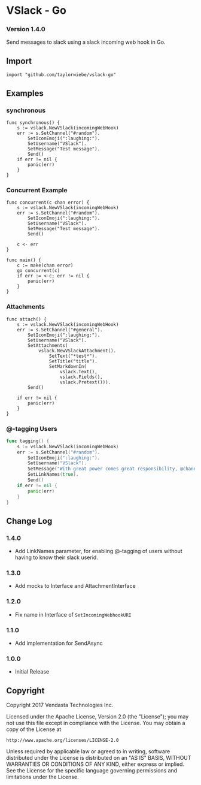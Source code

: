 # VSlack - Go
### Version 1.4.0
Send messages to slack using a slack incoming web hook in Go.

## Import

```
import "github.com/taylorwiebe/vslack-go"
```

## Examples
### synchronous
```
func synchronous() {
	s := vslack.NewVSlack(incomingWebHook)
	err := s.SetChannel("#random").
		SetIconEmoji(":laughing:").
		SetUsername("VSlack").
		SetMessage("Test message").
		Send()
	if err != nil {
		panic(err)
	}
}
```

### Concurrent Example
```
func concurrent(c chan error) {
	s := vslack.NewVSlack(incomingWebHook)
	err := s.SetChannel("#random").
		SetIconEmoji(":laughing:").
		SetUsername("VSlack").
		SetMessage("Test message").
		Send()

	c <- err
}

func main() {
	c := make(chan error)
	go concurrent(c)
	if err := <-c; err != nil {
		panic(err)
	}
}
```


### Attachments 
```
func attach() {
	s := vslack.NewVSlack(incomingWebHook)
	err := s.SetChannel("#general").
		SetIconEmoji(":laughing:").
		SetUsername("VSlack").
		SetAttachments(
			vslack.NewVSlackAttachment().
				SetText("*test*").
				SetTitle("title").
				SetMarkdownIn(
					vslack.Text(),
					vslack.Fields(),
					vslack.Pretext())).
		Send()

	if err != nil {
		panic(err)
	}
}
```


### @-tagging Users

``` go
func tagging() {
	s := vslack.NewVSlack(incomingWebHook)
	err := s.SetChannel("#random").
		SetIconEmoji(":laughing:").
		SetUsername("VSlack").
		SetMessage("With great power comes great responsibility, @channel").
        SetLinkNames(true).
		Send()
	if err != nil {
		panic(err)
	}
}
```

## Change Log

### 1.4.0
- Add LinkNames parameter, for enabling @-tagging of users without having to know their slack userid.

### 1.3.0
- Add mocks to Interface and AttachmentInterface

### 1.2.0
- Fix name in Interface of `SetIncomingWebhookURI`

### 1.1.0
- Add implementation for SendAsync

### 1.0.0
- Initial Release

## Copyright

Copyright 2017 Vendasta Technologies Inc.

Licensed under the Apache License, Version 2.0 (the "License");
you may not use this file except in compliance with the License.
You may obtain a copy of the License at

    http://www.apache.org/licenses/LICENSE-2.0

Unless required by applicable law or agreed to in writing, software
distributed under the License is distributed on an "AS IS" BASIS,
WITHOUT WARRANTIES OR CONDITIONS OF ANY KIND, either express or implied.
See the License for the specific language governing permissions and
limitations under the License.
